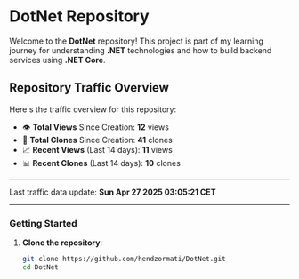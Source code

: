 # DotNet Repository

Welcome to the **DotNet** repository! This project is part of my learning journey for understanding **.NET** technologies and how to build backend services using **.NET Core**. 

## Repository Traffic Overview

Here's the traffic overview for this repository:

- 👁️ **Total Views** Since Creation: **12** views
- 🔄 **Total Clones** Since Creation: **41** clones
- 📈 **Recent Views** (Last 14 days): **11** views
- 📊 **Recent Clones** (Last 14 days): **10** clones

---

Last traffic data update: **Sun Apr 27 2025 03:05:21 CET**

---
### Getting Started

1. **Clone the repository**:
   ```bash
   git clone https://github.com/hendzormati/DotNet.git
   cd DotNet
